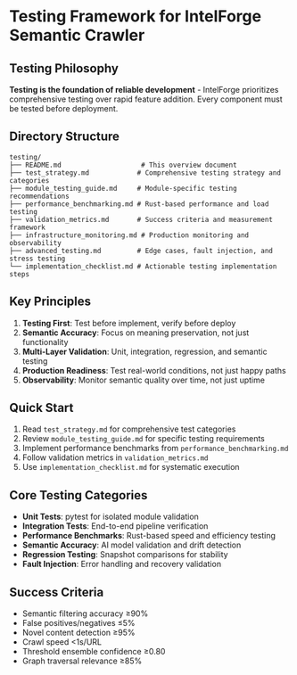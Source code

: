 # Testing Framework for IntelForge Semantic Crawler

## Testing Philosophy

**Testing is the foundation of reliable development** - IntelForge prioritizes comprehensive testing over rapid feature addition. Every component must be tested before deployment.

## Directory Structure

```
testing/
├── README.md                    # This overview document
├── test_strategy.md            # Comprehensive testing strategy and categories
├── module_testing_guide.md     # Module-specific testing recommendations
├── performance_benchmarking.md # Rust-based performance and load testing
├── validation_metrics.md       # Success criteria and measurement framework
├── infrastructure_monitoring.md # Production monitoring and observability
├── advanced_testing.md         # Edge cases, fault injection, and stress testing
└── implementation_checklist.md # Actionable testing implementation steps
```

## Key Principles

1. **Testing First**: Test before implement, verify before deploy
2. **Semantic Accuracy**: Focus on meaning preservation, not just functionality
3. **Multi-Layer Validation**: Unit, integration, regression, and semantic testing
4. **Production Readiness**: Test real-world conditions, not just happy paths
5. **Observability**: Monitor semantic quality over time, not just uptime

## Quick Start

1. Read `test_strategy.md` for comprehensive test categories
2. Review `module_testing_guide.md` for specific testing requirements
3. Implement performance benchmarks from `performance_benchmarking.md`
4. Follow validation metrics in `validation_metrics.md`
5. Use `implementation_checklist.md` for systematic execution

## Core Testing Categories

- **Unit Tests**: pytest for isolated module validation
- **Integration Tests**: End-to-end pipeline verification
- **Performance Benchmarks**: Rust-based speed and efficiency testing
- **Semantic Accuracy**: AI model validation and drift detection
- **Regression Testing**: Snapshot comparisons for stability
- **Fault Injection**: Error handling and recovery validation

## Success Criteria

- Semantic filtering accuracy ≥90%
- False positives/negatives ≤5%
- Novel content detection ≥95%
- Crawl speed <1s/URL
- Threshold ensemble confidence ≥0.80
- Graph traversal relevance ≥85%